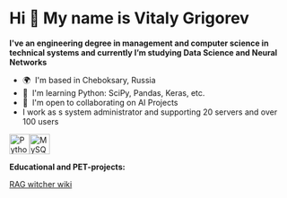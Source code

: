 Hi 👋 My name is Vitaly Grigorev
================================

**I've an engineering degree in management and computer science in technical systems and currently I’m studying Data Science and Neural Networks**

*   🌍  I'm based in Cheboksary, Russia
*   🧠  I'm learning Python: SciPy, Pandas, Keras, etc.
*   🤝  I'm open to collaborating on AI Projects
*   I work as s system administrator and supporting 20 servers and over 100 users


<p align="left">
<a href="https://www.python.org/" target="_blank" rel="noreferrer"><img src="https://raw.githubusercontent.com/danielcranney/readme-generator/main/public/icons/skills/python-colored.svg" width="36" height="36" alt="Python" /></a><a href="https://www.mysql.com/" target="_blank" rel="noreferrer"><img src="https://raw.githubusercontent.com/danielcranney/readme-generator/main/public/icons/skills/mysql-colored.svg" width="36" height="36" alt="MySQL" /></a>
                    </p>
                    
**Educational and PET-projects:**

[RAG witcher wiki](https://github.com/vi21g/RAG_witcher_wiki)
